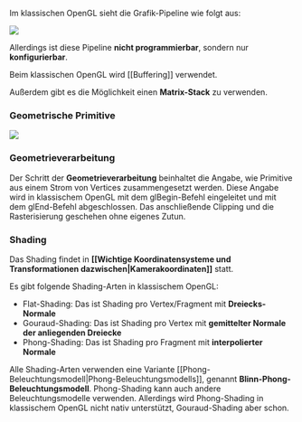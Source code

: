 
Im klassischen OpenGL sieht die Grafik-Pipeline wie folgt aus:

![](classical_opengl_pipeline.png)

Allerdings ist diese Pipeline **nicht programmierbar**, sondern nur **konfigurierbar**. 

Beim klassischen OpenGL wird [[Buffering]] verwendet.

Außerdem gibt es die Möglichkeit einen **Matrix-Stack** zu verwenden.

### Geometrische Primitive

![](opengl_classical_primitives.png)

### Geometrieverarbeitung

Der Schritt der **Geometrieverarbeitung** beinhaltet die Angabe, wie Primitive aus einem Strom von Vertices zusammengesetzt werden.
Diese Angabe wird in klassischem OpenGL mit dem glBegin-Befehl eingeleitet und mit dem glEnd-Befehl abgeschlossen.
Das anschließende Clipping und die Rasterisierung geschehen ohne eigenes Zutun.

### Shading

Das Shading findet in **[[Wichtige Koordinatensysteme und Transformationen dazwischen|Kamerakoordinaten]]** statt.

Es gibt folgende Shading-Arten in klassischem OpenGL:
- Flat-Shading: Das ist Shading pro Vertex/Fragment mit **Dreiecks-Normale**
- Gouraud-Shading: Das ist Shading pro Vertex mit **gemittelter Normale der anliegenden Dreiecke**
- Phong-Shading: Das ist Shading pro Fragment mit **interpolierter Normale**

Alle Shading-Arten verwenden eine Variante [[Phong-Beleuchtungsmodell|Phong-Beleuchtungsmodells]], genannt **Blinn-Phong-Beleuchtungsmodell**. 
Phong-Shading kann auch andere Beleuchtungsmodelle verwenden. 
Allerdings wird Phong-Shading in klassischem OpenGL nicht nativ unterstützt, Gouraud-Shading aber schon.